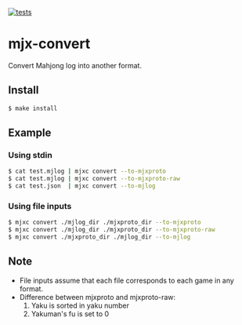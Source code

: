 [![tests](https://github.com/mjx-project/mjx-convert/actions/workflows/tests.yml/badge.svg)](https://github.com/mjx-project/mjx-convert/actions/workflows/tests.yml)

# mjx-convert

Convert Mahjong log into another format.

## Install

```sh
$ make install
```

## Example

### Using stdin

```sh
$ cat test.mjlog | mjxc convert --to-mjxproto
$ cat test.mjlog | mjxc convert --to-mjxproto-raw
$ cat test.json  | mjxc convert --to-mjlog
```

### Using file inputs

```sh
$ mjxc convert ./mjlog_dir ./mjxproto_dir --to-mjxproto
$ mjxc convert ./mjlog_dir ./mjxproto_dir --to-mjxproto-raw
$ mjxc convert ./mjxproto_dir ./mjlog_dir --to-mjlog
```

## Note

- File inputs assume that each file corresponds to each game in any format.
- Difference between mjxproto and mjxproto-raw:
  1. Yaku is sorted in yaku number
  2. Yakuman's fu is set to 0
